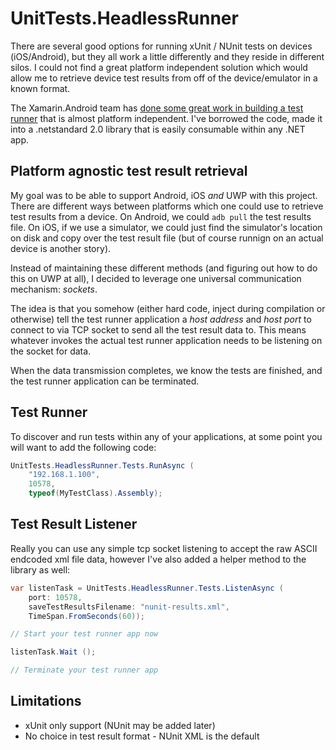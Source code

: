 # UnitTests.HeadlessRunner

There are several good options for running xUnit / NUnit tests on devices (iOS/Android), but they all work a little differently and they reside in different silos.  I could not find a great platform independent solution which would allow me to retrieve device test results from off of the device/emulator in a known format.

The Xamarin.Android team has [done some great work in building a test runner](https://github.com/xamarin/xamarin-android/tree/master/tests) that is almost platform independent.  I've borrowed the code, made it into a .netstandard 2.0 library that is easily consumable within any .NET app.

## Platform agnostic test result retrieval

My goal was to be able to support Android, iOS *and* UWP with this project.  There are different ways between platforms which one could use to retrieve test results from a device.  On Android, we could `adb pull` the test results file.  On iOS, if we use a simulator, we could just find the simulator's location on disk and copy over the test result file (but of course runnign on an actual device is another story).

Instead of maintaining these different methods (and figuring out how to do this on UWP at all), I decided to leverage one universal communication mechanism: *sockets*.

The idea is that you somehow (either hard code, inject during compilation or otherwise) tell the test runner application a *host address* and *host port* to connect to via TCP socket to send all the test result data to.  This means whatever invokes the actual test runner application needs to be listening on the socket for data.

When the data transmission completes, we know the tests are finished, and the test runner application can be terminated.

## Test Runner

To discover and run tests within any of your applications, at some point you will want to add the following code:

```csharp
UnitTests.HeadlessRunner.Tests.RunAsync (
    "192.168.1.100",
    10578,
    typeof(MyTestClass).Assembly);
```

## Test Result Listener

Really you can use any simple tcp socket listening to accept the raw ASCII endcoded xml file data, however I've also added a helper method to the library as well:

```csharp
var listenTask = UnitTests.HeadlessRunner.Tests.ListenAsync (
    port: 10578,
    saveTestResultsFilename: "nunit-results.xml",
    TimeSpan.FromSeconds(60));

// Start your test runner app now

listenTask.Wait ();

// Terminate your test runner app
```


## Limitations
 - xUnit only support (NUnit may be added later)
 - No choice in test result format - NUnit XML is the default